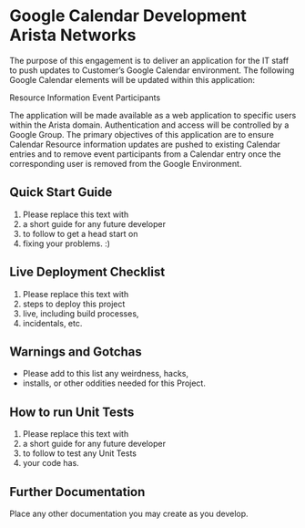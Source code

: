 Google Calendar Development
Arista Networks
===========================

The purpose of this engagement is to deliver an application for the IT staff to push updates to Customer’s Google Calendar environment. The following Google Calendar elements will be updated within this application:

Resource Information
Event Participants

The application will be made available as a web application to specific users within the Arista domain. Authentication and access will be controlled by a Google Group. The primary objectives of this application are to ensure Calendar Resource information updates are pushed to existing Calendar entries and to remove event participants from a Calendar entry once the corresponding user is removed from the Google Environment.

Quick Start Guide
-----------------
1. Please replace this text with
2. a short guide for any future developer
3. to follow to get a head start on
4. fixing your problems. :)

Live Deployment Checklist
-------------------------

 1. Please replace this text with
 2. steps to deploy this project
 3. live, including build processes,
 4. incidentals, etc.


Warnings and Gotchas
---------------------------
 * Please add to this list any weirdness, hacks,
 * installs, or other oddities needed for this Project.


How to run Unit Tests
-----------------------
1. Please replace this text with
2. a short guide for any future developer
3. to follow to test any Unit Tests
4. your code has.


Further Documentation
----------------------
Place any other documentation you may create as you develop.
